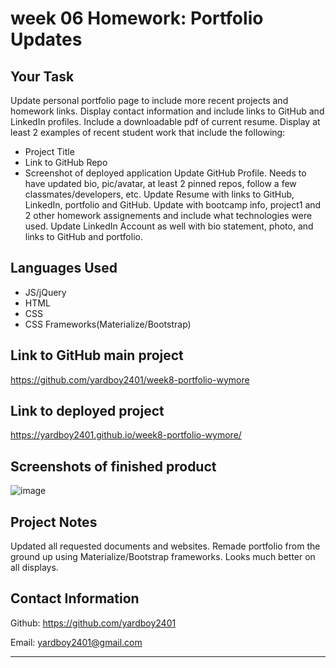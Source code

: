 # week 06 Homework: Portfolio Updates

## Your Task
Update personal portfolio page to include more recent projects and homework links. Display contact information and include links to GitHub and LinkedIn profiles. Include a downloadable pdf of current resume. Display at least 2 examples of recent student work that include the following:
- Project Title
- Link to GitHub Repo
- Screenshot of deployed application
Update GitHub Profile. Needs to have updated bio, pic/avatar, at least 2 pinned repos, follow a few classmates/developers, etc.
Update Resume with links to GitHub, LinkedIn, portfolio and GitHub. Update with bootcamp info, project1 and 2 other homework assignements and include what technologies were used.
Update LinkedIn Account as well with bio statement, photo, and links to GitHub and portfolio.

## Languages Used
- JS/jQuery
- HTML
- CSS
- CSS Frameworks(Materialize/Bootstrap)

## Link to GitHub main project
https://github.com/yardboy2401/week8-portfolio-wymore

## Link to deployed project
https://yardboy2401.github.io/week8-portfolio-wymore/

## Screenshots of finished product
![image](https://user-images.githubusercontent.com/85953688/140629129-e412236f-b4e0-4ea4-95f0-b927edc15a3c.png)

## Project Notes
Updated all requested documents and websites. Remade portfolio from the ground up using Materialize/Bootstrap frameworks. Looks much better on all displays.

## Contact Information 
Github: https://github.com/yardboy2401

Email: yardboy2401@gmail.com

- - - -
